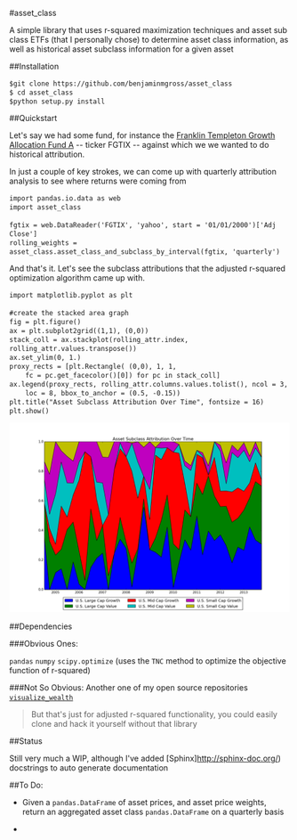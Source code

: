 #asset_class

A simple library that uses r-squared maximization techniques and asset sub class ETFs (that I 
personally chose) to determine asset class information, as well as historical asset subclass information for a given asset

##Installation

 	$git clone https://github.com/benjaminmgross/asset_class
 	$ cd asset_class
 	$python setup.py install

##Quickstart

Let's say we had some fund, for instance the [Franklin Templeton Growth Allocation Fund A](http://finance.yahoo.com/q/pr?s=FGTIX+Profile) -- ticker FGTIX -- against which we we wanted to do historical attribution.

In just a couple of key strokes, we can come up with quarterly attribution analysis to see 
where returns were coming from

	import pandas.io.data as web
	import asset_class
	
	fgtix = web.DataReader('FGTIX', 'yahoo', start = '01/01/2000')['Adj Close']
	rolling_weights = asset_class.asset_class_and_subclass_by_interval(fgtix, 'quarterly')
	

And that's it.  Let's see the subclass attributions that the adjusted r-squared
optimization algorithm came up with.

	import matplotlib.pyplot as plt
	
	#create the stacked area graph
	fig = plt.figure()
	ax = plt.subplot2grid((1,1), (0,0))
	stack_coll = ax.stackplot(rolling_attr.index, rolling_attr.values.transpose())
	ax.set_ylim(0, 1.)
	proxy_rects = [plt.Rectangle( (0,0), 1, 1, 
		fc = pc.get_facecolor()[0]) for pc in stack_coll]
	ax.legend(proxy_rects, rolling_attr.columns.values.tolist(), ncol = 3, 
		loc = 8, bbox_to_anchor = (0.5, -0.15))
	plt.title("Asset Subclass Attribution Over Time", fontsize = 16)
	plt.show()
	
![sub_classes](./images/subclass_overtime.png)

	

##Dependencies

###Obvious Ones:

`pandas`
`numpy`
`scipy.optimize` (uses the `TNC` method to optimize the objective function of r-squared)

###Not So Obvious:
Another one of my open source repositories
[`visualize_wealth`](https://github.com/benjaminmgross/wealth-viz)
> But that's just for adjusted r-squared functionality, you could easily clone and hack it yourself without that library


##Status

Still very much a WIP, although I've added [Sphinx]http://sphinx-doc.org/) docstrings to auto generate documentation

##To Do:
- Given a `pandas.DataFrame` of asset prices, and asset price weights, return an
  aggregated asset class `pandas.DataFrame` on a quarterly basis

- 


